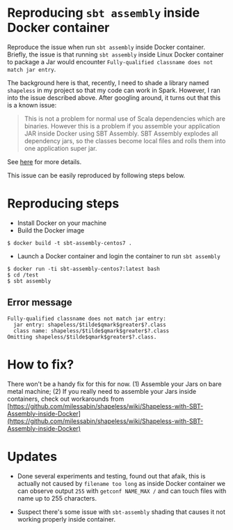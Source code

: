 # Reproducing `sbt assembly` inside Docker container

Reproduce the issue when run `sbt assembly` inside Docker container. Briefly, the issue
is that running `sbt assembly` inside Linux Docker container to package a Jar would encounter
`Fully-qualified classname does not match jar entry`.

The background here is that, recently, I need to shade a library named `shapeless` in my project so
that my code can work in Spark. However, I ran into the issue described above. After googling
around, it turns out that this is a known issue:

> This is not a problem for normal use of Scala dependencies which are binaries. However this is a
problem if you assemble your application JAR inside Docker using SBT Assembly. SBT Assembly explodes
all dependency jars, so the classes become local files and rolls them into one application super
jar.


See [here](https://github.com/milessabin/shapeless/wiki/Shapeless-with-SBT-Assembly-inside-Docker)
for more details.

This issue can be easily reproduced by following steps below.

# Reproducing steps

* Install Docker on your machine
* Build the Docker image

```shell
$ docker build -t sbt-assembly-centos7 .
```

* Launch a Docker container and login the container to run `sbt assembly`

```shell
$ docker run -ti sbt-assembly-centos7:latest bash
$ cd /test
$ sbt assembly
```

## Error message

```shell
Fully-qualified classname does not match jar entry:
  jar entry: shapeless/$tilde$qmark$greater$?.class
  class name: shapeless/$tilde$qmark$greater$?.class
Omitting shapeless/$tilde$qmark$greater$?.class.
```

# How to fix?

There won't be a handy fix for this for now. (1) Assemble your Jars on bare metal machine; (2) If
you really need to assemble your Jars inside containers, check out workarounds from
[https://github.com/milessabin/shapeless/wiki/Shapeless-with-SBT-Assembly-inside-Docker](https://github.com/milessabin/shapeless/wiki/Shapeless-with-SBT-Assembly-inside-Docker)

# Updates

* Done several experiments and testing, found out that afaik, this is actually not caused by `filename too long` as inside Docker container we can observe output `255` with `getconf NAME_MAX /` and can touch files with name up to 255 characters.

* Suspect there's some issue with `sbt-assembly` shading that causes it not working properly inside container.
